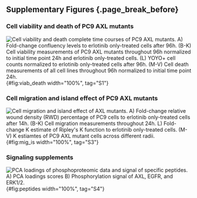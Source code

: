 ## Supplementary Figures {.page_break_before}

### Cell viability and death of PC9 AXL mutants

![**Cell viability and death complete time courses of PC9 AXL mutants.** A) Fold-change confluency levels to erlotinib only-treated cells after 96h. (B-K) Cell viability measurements of PC9 AXL mutants throughout 96h normalized to initial time point 24h and erlotinib only-treated cells. (L) YOYO+ cell counts normalized to erlotinib only-treated cells after 96h. (M-V) Cell death measurements of all cell lines throughout 96h normalized to initial time point 24h.](figureS1.svg){#fig:viab_death width="100%", tag="S1"}

### Cell migration and island effect of PC9 AXL mutants

![**Cell migration and island effect of AXL mutants.** A) Fold-change relative wound density (RWD) percentage of PC9 cells to erlotinib only-treated cells after 14h. (B-K) Cell migration measurements throughout 24h. L) Fold-change K estimate of Ripley's K function to erlotinib only-treated cells. (M-V) K estiamtes of PC9 AXL mutant cells across different radii.](figureS3.svg){#fig:mig_is width="100%", tag="S3"}

### Signaling supplements

![**PCA loadings of phosphoproteomic data and signal of specific peptides.** A) PCA loadings scores B) Phosphorylation signal of AXL, EGFR, and ERK1/2. ](figureS4.svg){#fig:peptides width="100%", tag="S4"}